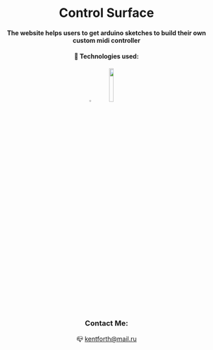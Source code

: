 <div align="center">

# Control Surface

#### The website helps users to get arduino sketches to build their own custom midi controller

#### 🔨 Technologies used:
[<img src="https://vuejs.org/images/logo.svg" width="3.5%"/>](https://vuejs.org/) [<img src="https://www.gstatic.com/devrel-devsite/prod/vf0396724755d04dbab75050e6812ced8fb2ab11d424163deba5826536b4b1964/firebase/images/lockup.png" width="14%"/>](https://firebase.google.com/)

### Contact Me:
📪 kentforth@mail.ru
</div>





